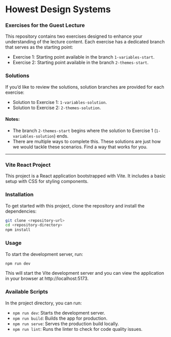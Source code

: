 # Howest Design Systems

### Exercises for the Guest Lecture
This repository contains two exercises designed to enhance your understanding of the lecture content. Each exercise has a dedicated branch that serves as the starting point:

- Exercise 1: Starting point available in the branch `1-variables-start`.
- Exercise 2: Starting point available in the branch `2-themes-start`.

### Solutions
If you’d like to review the solutions, solution branches are provided for each exercise:

- Solution to Exercise 1: `1-variables-solution`.
- Solution to Exercise 2: `2-themes-solution`.

#### Notes:
- The branch `2-themes-start` begins where the solution to Exercise 1 (`1-variables-solution`) ends.
- There are multiple ways to complete this. These solutions are just how we would tackle these scenarios. Find a way that works for you.

---

### Vite React Project
This project is a React application bootstrapped with Vite. It includes a basic setup with CSS for styling components.

### Installation

To get started with this project, clone the repository and install the dependencies:

```bash
git clone <repository-url>
cd <repository-directory>
npm install
```

### Usage
To start the development server, run:

```bash
npm run dev
```

This will start the Vite development server and you can view the application in your browser at http://localhost:5173.


### Available Scripts
In the project directory, you can run:

- `npm run dev`: Starts the development server.
- `npm run build`: Builds the app for production.
- `npm run serve`: Serves the production build locally.
- `npm run lint`: Runs the linter to check for code quality issues.